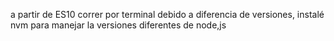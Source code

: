 a partir de ES10 correr por terminal debido a diferencia de versiones, instalé nvm para manejar la versiones diferentes de node,js
